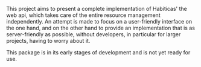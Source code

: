 This project aims to present a complete implementation of Habiticas' the web api, which takes care of the entire resource management independently. An attempt is made to focus on a user-friendly interface on the one hand, and on the other hand to provide an implementation that is as server-friendly as possible, without developers, in particular for larger projects, having to worry about it.

This package is in its early stages of development and is not yet ready for use.